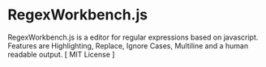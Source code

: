 RegexWorkbench.js
=================

RegexWorkbench.js is a editor for regular expressions based on javascript. Features are Highlighting, Replace, Ignore Cases, Multiline and a human readable output. [ MIT License ]
